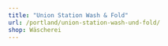 ```yaml
---
title: "Union Station Wash & Fold"
url: /portland/union-station-wash-und-fold/
shop: Wäscherei
---
```

